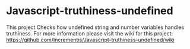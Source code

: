 # Javascript-truthiness-undefined
This project Checks how undefined string and number variables handles truthiness. 
For more information please visit the wiki for this project: https://github.com/Incrementis/Javascript-truthiness-undefined/wiki
